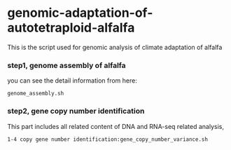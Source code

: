 # genomic-adaptation-of-autotetraploid-alfalfa

This is the script used for genomic analysis of climate adaptation of alfalfa

### step1, genome assembly of alfalfa
you can see the detail information from here: 
```
genome_assembly.sh

```
### step2, gene copy number identification

This part includes all related content of DNA and RNA-seq related analysis,
```
1-4 copy gene number identification:gene_copy_number_variance.sh
